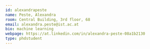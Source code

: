 ```yaml
---
id: alexandrapeste
name: Peste, Alexandra
room: Central Building, 3rd floor, 68
email: alexandra.peste@ist.ac.at
bio: machine learning
webpage: https://at.linkedin.com/in/alexandra-peste-08a1b2130
type: phdstudent
---
```

